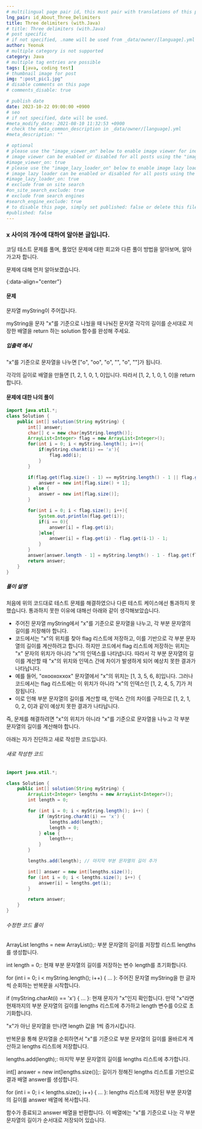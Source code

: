 ```yaml
---
# multilingual page pair id, this must pair with translations of this page. (This name must be unique)
lng_pair: id_About_Three_Delimiters
title: Three delimiters (with.Java)
# title: Three delimiters (with.Java)
# post specific
# if not specified, .name will be used from _data/owner/[language].yml
author: Yeonuk
# multiple category is not supported
category: Java
# multiple tag entries are possible
tags: [java, coding test]
# thumbnail image for post
img: ":post_pic1.jpg"
# disable comments on this page
# comments_disable: true

# publish date
date: 2023-10-22 09:00:00 +0900
# seo
# if not specified, date will be used.
#meta_modify_date: 2021-08-10 11:32:53 +0900
# check the meta_common_description in _data/owner/[language].yml
#meta_description: ""

# optional
# please use the "image_viewer_on" below to enable image viewer for individual pages or posts (_posts/ or [language]/_posts folders).
# image viewer can be enabled or disabled for all posts using the "image_viewer_posts: true" setting in _data/conf/main.yml.
#image_viewer_on: true
# please use the "image_lazy_loader_on" below to enable image lazy loader for individual pages or posts (_posts/ or [language]/_posts folders).
# image lazy loader can be enabled or disabled for all posts using the "image_lazy_loader_posts: true" setting in _data/conf/main.yml.
#image_lazy_loader_on: true
# exclude from on site search
#on_site_search_exclude: true
# exclude from search engines
#search_engine_exclude: true
# to disable this page, simply set published: false or delete this file
#published: false
---
```


<!-- outline-start -->

### x 사이의 개수에 대하여 알아본 글입니다.

코딩 테스트 문제를 풀며, 풀었던 문제에 대한 회고와 다른 풀이 방법을 알아보며, 알아가고자 합니다.

문제에 대해 먼저 알아보겠습니다.

{:data-align="center"}

<!-- outline-end -->

#### 문제

문자열 myString이 주어집니다.

myString을 문자 "x"를 기준으로 나눴을 때 나눠진 문자열 각각의 길이를 순서대로 저장한 배열을 return 하는 solution 함수를 완성해 주세요.

##### 입출력 예시

"x"를 기준으로 문자열을 나누면 ["o", "oo", "o", "", "o", ""]가 됩니다.

각각의 길이로 배열을 만들면 [1, 2, 1, 0, 1, 0]입니다. 따라서 [1, 2, 1, 0, 1, 0]을 return 합니다.

#### 문제에 대한 나의 풀이

```java
import java.util.*;
class Solution {
    public int[] solution(String myString) {
        int[] answer;
        char[] c = new char[myString.length()];
        ArrayList<Integer> flag = new ArrayList<Integer>();
        for(int i = 0; i < myString.length(); i++){
            if(myString.charAt(i) == 'x'){
                flag.add(i);
            }
        }

        if(flag.get(flag.size() - 1) == myString.length() - 1 || flag.get(0) == 0){
            answer = new int[flag.size() + 1];
        } else {
            answer = new int[flag.size()];
        }

        for(int i = 0; i < flag.size(); i++){
            System.out.println(flag.get(i));
            if(i == 0){
                answer[i] = flag.get(i);
            }else{
                answer[i] = flag.get(i) - flag.get(i-1) - 1;
            }
        }
        answer[answer.length - 1] = myString.length() - 1 - flag.get(flag.size() - 1);
        return answer;
    }
}
```

##### 풀이 설명

처음에 위의 코드대로 테스트 문제를 해결하였으나 다른 테스트 케이스에선 통과하지 못했습니다. 통과하지 못한 이유에 대해선 아래와 같이 생각해보았습니다.

- 주어진 문자열 myString에서 "x"를 기준으로 문자열을 나누고, 각 부분 문자열의 길이를 저장해야 합니다.
- 코드에서는 "x"의 위치를 찾아 flag 리스트에 저장하고, 이를 기반으로 각 부분 문자열의 길이를 계산하려고 합니다. 하지만 코드에서 flag 리스트에 저장하는 위치는 "x" 문자의 위치가 아니라 "x"의 인덱스를 나타냅니다. 따라서 각 부분 문자열의 길이를 계산할 때 "x"의 위치와 인덱스 간에 차이가 발생하게 되어 예상치 못한 결과가 나타납니다.
- 예를 들어, "oxooxoxxox" 문자열에서 "x"의 위치는 [1, 3, 5, 6, 8]입니다. 그러나 코드에서는 flag 리스트에는 이 위치가 아니라 "x"의 인덱스인 [1, 2, 4, 5, 7]가 저장됩니다.
- 이로 인해 부분 문자열의 길이를 계산할 때, 인덱스 간의 차이를 구하므로 [1, 2, 1, 0, 2, 0]과 같이 예상치 못한 결과가 나타납니다.

즉, 문제를 해결하려면 "x"의 위치가 아니라 "x"를 기준으로 문자열을 나누고 각 부분 문자열의 길이를 계산해야 합니다.

아래는 자가 진단하고 새로 작성한 코드입니다.

###### 새로 작성한 코드

```java
import java.util.*;

class Solution {
    public int[] solution(String myString) {
        ArrayList<Integer> lengths = new ArrayList<Integer>();
        int length = 0;

        for (int i = 0; i < myString.length(); i++) {
            if (myString.charAt(i) == 'x') {
                lengths.add(length);
                length = 0;
            } else {
                length++;
            }
        }

        lengths.add(length); // 마지막 부분 문자열의 길이 추가

        int[] answer = new int[lengths.size()];
        for (int i = 0; i < lengths.size(); i++) {
            answer[i] = lengths.get(i);
        }

        return answer;
    }
}
```

###### 수정한 코드 풀이

ArrayList<Integer> lengths = new ArrayList<Integer>();: 부분 문자열의 길이를 저장할 리스트 lengths를 생성합니다.

int length = 0;: 현재 부분 문자열의 길이를 저장하는 변수 length를 초기화합니다.

for (int i = 0; i < myString.length(); i++) { ... }: 주어진 문자열 myString을 한 글자씩 순회하는 반복문을 시작합니다.

if (myString.charAt(i) == 'x') { ... }: 현재 문자가 "x"인지 확인합니다. 만약 "x"라면 현재까지의 부분 문자열의 길이를 lengths 리스트에 추가하고 length 변수를 0으로 초기화합니다.

"x"가 아닌 문자열을 만나면 length 값을 1씩 증가시킵니다.

반복문을 통해 문자열을 순회하면서 "x"를 기준으로 부분 문자열의 길이를 올바르게 계산하고 lengths 리스트에 저장합니다.

lengths.add(length);: 마지막 부분 문자열의 길이를 lengths 리스트에 추가합니다.

int[] answer = new int[lengths.size()];: 길이가 정해진 lengths 리스트를 기반으로 결과 배열 answer를 생성합니다.

for (int i = 0; i < lengths.size(); i++) { ... }: lengths 리스트에 저장된 부분 문자열의 길이를 answer 배열에 복사합니다.

함수가 종료되고 answer 배열을 반환합니다. 이 배열에는 "x"를 기준으로 나눈 각 부분 문자열의 길이가 순서대로 저장되어 있습니다.
